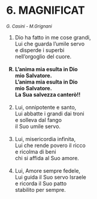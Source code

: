 # 6. MAGNIFICAT

<sub><i>G. Casini - M.Grignani</i></sub>
<ol>
	<li>Dio ha fatto in me cose grandi,<br>
		Lui che guarda l’umile servo<br>
		e disperde i superbi<br>
		nell’orgoglio del cuore.</li><br>
	<b><li type="A" value="18">L’anima mia esulta in Dio<br>
		mio Salvatore.<br>
		L’anima mia esulta in Dio<br>
		mio Salvatore.<br>
		La Sua salvezza canterò!!</li></b><br>
	<li value="2">Lui, onnipotente e santo,<br>
		Lui abbatte i grandi dai troni<br>
		e solleva dal fango<br>
		il Suo umile servo.</li><br>
	<li>Lui, misericordia infinita,<br>
		Lui che rende povero il ricco<br>
		e ricolma di beni<br>
		chi si affida al Suo amore.</li><br>
	<li>Lui, Amore sempre fedele,<br>
		Lui guida il Suo servo Israele<br>
		e ricorda il Suo patto<br>
		stabilito per sempre.</li>
</ol>

